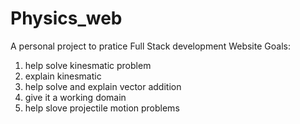 # Physics_web
A personal project to pratice Full Stack development
Website Goals:
1. help solve kinesmatic problem
2. explain kinesmatic
3. help solve and explain vector addition
4. give it a working domain
5. help slove projectile motion problems
